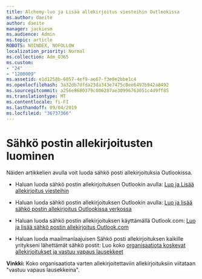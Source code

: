```yaml
---
title: Alchemy-luo ja Lisää allekirjoitus viesteihin Outlookissa
ms.author: daeite
author: daeite
manager: jackiesm
ms.audience: Admin
ms.topic: article
ROBOTS: NOINDEX, NOFOLLOW
localization_priority: Normal
ms.collection: Adm_O365
ms.custom:
- "24"
- "1200009"
ms.assetid: e1d1258b-6057-4ef9-ae67-f3e0e2bbe1c4
ms.openlocfilehash: 3a32db7dfda23da343e7475c0ee6497b942a8492
ms.sourcegitcommit: a256e8680379c006287ae30996763051c4d9ff85
ms.translationtype: MT
ms.contentlocale: fi-FI
ms.lasthandoff: 09/04/2019
ms.locfileid: "36737366"
---
```

# <a name="creating-email-signatures"></a>Sähkö postin allekirjoitusten luominen

Näiden artikkelien avulla voit luoda sähkö posti allekirjoituksia Outlookissa.
  
- Haluan luoda sähkö postin allekirjoituksen Outlookin avulla: [Luo ja Lisää allekirjoitus viesteihin](https://support.office.com/article/8ee5d4f4-68fd-464a-a1c1-0e1c80bb27f2.aspx)
  
- Haluan luoda sähkö postin allekirjoituksen Outlookin avulla: [Luo ja lisää sähkö postin allekirjoitus Outlookissa verkossa](https://support.office.com/article/5ff9dcfd-d3f1-447b-b2e9-39f91b074ea3.aspx)

- Haluan luoda sähkö postin allekirjoituksen käyttämällä Outlook.com: [Luo ja lisää sähkö postin allekirjoitus Outlook.com](https://support.office.com/article/776d9006-abdf-444e-b5b7-a61821dff034.aspx)

- Haluan luoda maailmanlaajuisen Sähkö posti allekirjoituksen kaikille yritykseni lähettämät sähkö postit: Luo koko [organisaatiota koskevat allekirjoitukset ja vastuu vapaus lausekkeet](https://docs.microsoft.com/office365/admin/setup/create-signatures-and-disclaimers)

 **Vinkki:** Koko organisaatiota varten allekirjoitettaviin allekirjoituksiin viitataan "vastuu vapaus lausekkeina".
  
